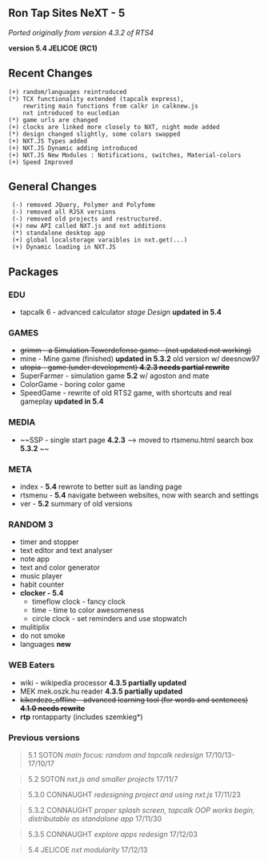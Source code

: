 

## Ron Tap Sites NeXT - 5
*Ported originally from version 4.3.2 of RTS4*

**version 5.4 JELICOE (RC1)**

## Recent Changes
```
(+) random/languages reintroduced
(*) TCX functionality extended (tapcalk express),
    rewriting main functions from calkr in calknew.js
    nxt introduced to eucledian
(*) game urls are changed
(+) clocks are linked more closely to NXT, night mode added
(*) design changed slightly, some colors swapped
(+) NXT.JS Types added
(+) NXT.JS Dynamic adding introduced
(+) NXT.JS New Modules : Notifications, switches, Material-colors
(+) Speed Improved

```

## General Changes
```
 (-) removed JQuery, Polymer and Polyfome
 (-) removed all RJSX versions
 (-) removed old projects and restructured.
 (+) new API called NXT.js and nxt additions
 (*) standalone desktop app
 (+) global localstorage varaibles in nxt.get(...)
 (+) Dynamic loading in NXT.JS
```

## Packages
### EDU
* tapcalk 6 - advanced calculator _stage Design_ **updated in 5.4**

### GAMES

* ~~grimm - a Simulation Towerdefense game - (not updated not working)~~
* mine - Mine game (finished) **updated in 5.3.2** old version w/ deesnow97
* ~~utopia - game  (under development) **4.2.3 needs partial rewrite**~~
* SuperFarmer - simulation game **5.2** w/ agoston and mate
* ColorGame - boring color game
* SpeedGame - rewrite of old RTS2 game, with shortcuts and real gameplay **updated in 5.4**

### MEDIA
* ~~SSP  - single start page  **4.2.3** --> moved to rtsmenu.html search box **5.3.2** ~~

### META
* index -  **5.4** rewrote to better suit as landing page
* rtsmenu - **5.4** navigate between websites, now with search and settings
* ver - **5.2** summary of old versions

### RANDOM 3
* timer and stopper
* text editor and text analyser
* note app
* text and color generator
* music player
* habit counter
* **clocker - 5.4**
  * timeflow clock -  fancy clock
  * time - time to color awesomeness
  * circle clock - set reminders and use stopwatch
* mulitiplix
* do not smoke
* languages **new**

### WEB Eaters  
* wiki - wikipedia processor **4.3.5 partially updated**
* MEK mek.oszk.hu reader **4.3.5 partially updated**
* ~~kikerdezo_offline - advanced learning tool (for words and sentences) **4.1.0 needs rewrite**~~
* **rtp** rontapparty (includes szemkieg*)


### Previous versions
> 5.1 SOTON _main focus: random and tapcalk redesign_ 17/10/13-17/10/17

> 5.2 SOTON _nxt.js and smaller projects_ 17/11/7

> 5.3.0 CONNAUGHT _redesigning project and using nxt.js_ 17/11/23

> 5.3.2 CONNAUGHT _proper splash screen, tapcalk OOP works begin, distributable as standalone app_ 17/11/30

> 5.3.5 CONNAUGHT _explore apps redesign_ 17/12/03

> 5.4 JELICOE _nxt modularity_ 17/12/13
